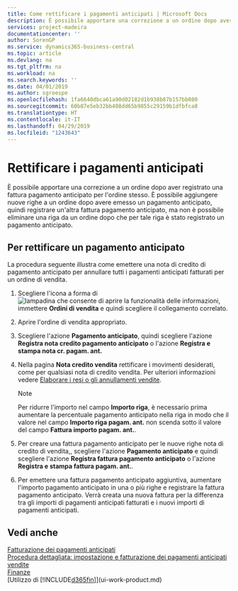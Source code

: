 ```yaml
---
title: Come rettificare i pagamenti anticipati | Microsoft Docs
description: È possibile apportare una correzione a un ordine dopo aver registrato una fattura pagamento anticipato per l'ordine stesso. È possibile aggiungere nuove righe a un ordine dopo avere emesso un pagamento anticipato, quindi registrare un'altra fattura pagamento anticipato, ma non è possibile eliminare una riga da un ordine dopo che per tale riga è stato registrato un pagamento anticipato.
services: project-madeira
documentationcenter: ''
author: SorenGP
ms.service: dynamics365-business-central
ms.topic: article
ms.devlang: na
ms.tgt_pltfrm: na
ms.workload: na
ms.search.keywords: ''
ms.date: 04/01/2019
ms.author: sgroespe
ms.openlocfilehash: 1fa6640dbca61a90d02182d1b938b87b157bb080
ms.sourcegitcommit: 60b87e5eb32bb408dd65b9855c29159b1dfbfca8
ms.translationtype: HT
ms.contentlocale: it-IT
ms.lasthandoff: 04/29/2019
ms.locfileid: "1243643"
---
```

# <a name="correct-prepayments"></a>Rettificare i pagamenti anticipati
È possibile apportare una correzione a un ordine dopo aver registrato una fattura pagamento anticipato per l'ordine stesso. È possibile aggiungere nuove righe a un ordine dopo avere emesso un pagamento anticipato, quindi registrare un'altra fattura pagamento anticipato, ma non è possibile eliminare una riga da un ordine dopo che per tale riga è stato registrato un pagamento anticipato.  

## <a name="to-correct-a-prepayment"></a>Per rettificare un pagamento anticipato
La procedura seguente illustra come emettere una nota di credito di pagamento anticipato per annullare tutti i pagamenti anticipati fatturati per un ordine di vendita.  
1. Scegliere l'icona a forma di ![lampadina che consente di aprire la funzionalità delle informazioni](media/ui-search/search_small.png "Informazioni sull'operazione che si desidera eseguire"), immettere **Ordini di vendita** e quindi scegliere il collegamento correlato.  
2. Aprire l'ordine di vendita appropriato.
3. Scegliere l'azione **Pagamento anticipato**, quindi scegliere l'azione **Registra nota credito pagamento anticipato** o l'azione **Registra e stampa nota cr. pagam. ant.**  
4. Nella pagina **Nota credito vendita** rettificare i movimenti desiderati, come per qualsiasi nota di credito vendita. Per ulteriori informazioni vedere [Elaborare i resi o gli annullamenti vendite](sales-how-process-sales-returns-cancellations.md).     

    > [!NOTE]  
    > Per ridurre l'importo nel campo **Importo riga**, è necessario prima aumentare la percentuale pagamento anticipato nella riga in modo che il valore nel campo **Importo riga pagam. ant.** non scenda sotto il valore del campo **Fattura importo pagam. ant.**.

5. Per creare una fattura pagamento anticipato per le nuove righe nota di credito di vendita,, scegliere l'azione **Pagamento anticipato** e quindi scegliere l'azione **Registra fattura pagamento anticipato** o l'azione **Registra e stampa fattura pagam. ant.**.  
6. Per emettere una fattura pagamento anticipato aggiuntiva, aumentare l'importo pagamento anticipato in una o più righe e registrare la fattura pagamento anticipato. Verrà creata una nuova fattura per la differenza tra gli importi di pagamenti anticipati fatturati e i nuovi importi di pagamenti anticipati.  

## <a name="see-also"></a>Vedi anche  
[Fatturazione dei pagamenti anticipati](finance-invoice-prepayments.md)  
[Procedura dettagliata: impostazione e fatturazione dei pagamenti anticipati vendite](walkthrough-setting-up-and-invoicing-sales-prepayments.md)  
[Finanze](finance.md)  
[Utilizzo di [!INCLUDE[d365fin](includes/d365fin_md.md)]](ui-work-product.md)

